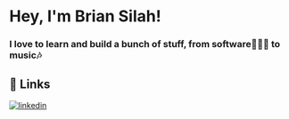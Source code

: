 # Hey, I'm Brian Silah!



### I love to learn and build a bunch of stuff, from software👨🏾‍💻 to music🎶

## 🔗 Links
[![linkedin](https://img.shields.io/badge/linkedin-0A66C2?style=for-the-badge&logo=linkedin&logoColor=white)](https://www.linkedin.com/in/briansilah/)


